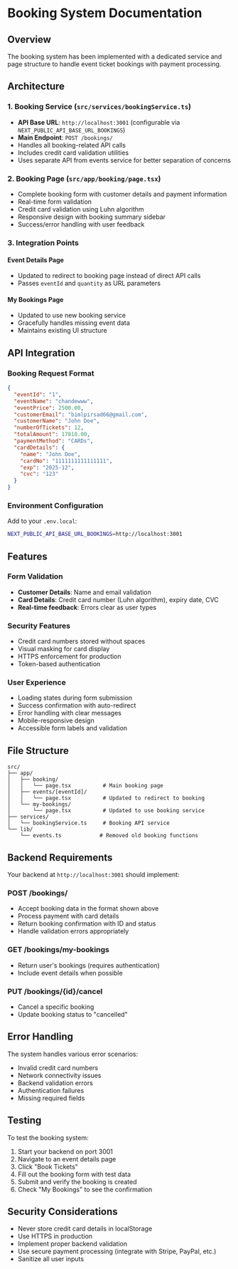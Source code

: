# Booking System Documentation

## Overview

The booking system has been implemented with a dedicated service and page structure to handle event ticket bookings with payment processing.

## Architecture

### 1. Booking Service (`src/services/bookingService.ts`)
- **API Base URL**: `http://localhost:3001` (configurable via `NEXT_PUBLIC_API_BASE_URL_BOOKINGS`)
- **Main Endpoint**: `POST /bookings/`
- Handles all booking-related API calls
- Includes credit card validation utilities
- Uses separate API from events service for better separation of concerns

### 2. Booking Page (`src/app/booking/page.tsx`)
- Complete booking form with customer details and payment information
- Real-time form validation
- Credit card validation using Luhn algorithm
- Responsive design with booking summary sidebar
- Success/error handling with user feedback

### 3. Integration Points

#### Event Details Page
- Updated to redirect to booking page instead of direct API calls
- Passes `eventId` and `quantity` as URL parameters

#### My Bookings Page
- Updated to use new booking service
- Gracefully handles missing event data
- Maintains existing UI structure

## API Integration

### Booking Request Format
```json
{
  "eventId": "1",
  "eventName": "chandewww",
  "eventPrice": 2500.00,
  "customerEmail": "bimlpirsad66@gmail.com", 
  "customerName": "John Doe",
  "numberOfTickets": 12,
  "totalAmount": 17810.00,
  "paymentMethod": "CARDs",
  "cardDetails": {
    "name": "John Doe",
    "cardNo": "1111111111111111",
    "exp": "2025-12",
    "cvc": "123"
  }
}
```

### Environment Configuration
Add to your `.env.local`:
```bash
NEXT_PUBLIC_API_BASE_URL_BOOKINGS=http://localhost:3001
```

## Features

### Form Validation
- **Customer Details**: Name and email validation
- **Card Details**: Credit card number (Luhn algorithm), expiry date, CVC
- **Real-time feedback**: Errors clear as user types

### Security Features
- Credit card numbers stored without spaces
- Visual masking for card display
- HTTPS enforcement for production
- Token-based authentication

### User Experience
- Loading states during form submission
- Success confirmation with auto-redirect
- Error handling with clear messages
- Mobile-responsive design
- Accessible form labels and validation

## File Structure
```
src/
├── app/
│   ├── booking/
│   │   └── page.tsx          # Main booking page
│   ├── events/[eventId]/
│   │   └── page.tsx          # Updated to redirect to booking
│   └── my-bookings/
│       └── page.tsx          # Updated to use booking service
├── services/
│   └── bookingService.ts     # Booking API service
└── lib/
    └── events.ts            # Removed old booking functions
```

## Backend Requirements

Your backend at `http://localhost:3001` should implement:

### POST /bookings/
- Accept booking data in the format shown above
- Process payment with card details
- Return booking confirmation with ID and status
- Handle validation errors appropriately

### GET /bookings/my-bookings
- Return user's bookings (requires authentication)
- Include event details when possible

### PUT /bookings/{id}/cancel
- Cancel a specific booking
- Update booking status to "cancelled"

## Error Handling

The system handles various error scenarios:
- Invalid credit card numbers
- Network connectivity issues
- Backend validation errors
- Authentication failures
- Missing required fields

## Testing

To test the booking system:
1. Start your backend on port 3001
2. Navigate to an event details page
3. Click "Book Tickets"
4. Fill out the booking form with test data
5. Submit and verify the booking is created
6. Check "My Bookings" to see the confirmation

## Security Considerations

- Never store credit card details in localStorage
- Use HTTPS in production
- Implement proper backend validation
- Use secure payment processing (integrate with Stripe, PayPal, etc.)
- Sanitize all user inputs
